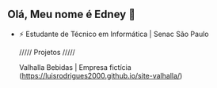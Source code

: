 ## Olá, Meu nome é Edney 👋

- ⚡ Estudante de Técnico em Informática | Senac São Paulo

  ///// Projetos /////
  
  Valhalla Bebidas | Empresa fictícia (https://luisrodrigues2000.github.io/site-valhalla/)
